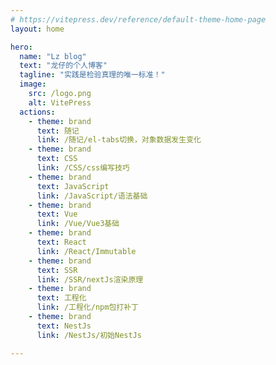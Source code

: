 ```yaml
---
# https://vitepress.dev/reference/default-theme-home-page
layout: home

hero:
  name: "Lz blog"
  text: "龙仔的个人博客"
  tagline: "实践是检验真理的唯一标准！"
  image:
    src: /logo.png
    alt: VitePress
  actions:
    - theme: brand
      text: 随记
      link: /随记/el-tabs切换，对象数据发生变化
    - theme: brand
      text: CSS
      link: /CSS/css编写技巧
    - theme: brand
      text: JavaScript
      link: /JavaScript/语法基础
    - theme: brand
      text: Vue
      link: /Vue/Vue3基础
    - theme: brand
      text: React
      link: /React/Immutable
    - theme: brand
      text: SSR
      link: /SSR/nextJs渲染原理
    - theme: brand
      text: 工程化
      link: /工程化/npm包打补丁
    - theme: brand
      text: NestJs
      link: /NestJs/初始NestJs  

--- 
```



<script setup>
import Home from './.vitepress/components/Home.vue'
</script>

<Home />
